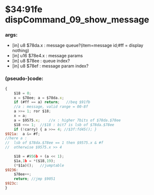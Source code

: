 ﻿
# $34:91fe dispCommand_09_show_message



### args:
+ [in] u8 $78da.x : message queue?(item=message id;#ff = display nothing)
+ [in] u16 $78e4.x : message params
+ [in] u8 $78ee : queue index?
+ [in] u8 $78ef : message param index?

### (pseudo-)code:
```js
{
	$18 = 0; 
	x = $78ee; a = $78da.x;
	if (#ff == a) return;	//beq $91fb
	//a : message, valid range = 00-8f
	a >>= 1; ror $18;
	x = a;
	a = $9575.x;	//x : higher 7bits of $78da.$78ee
	$18 <<= 1;	//$18 : bit7 is lsb of $78da.$78ee
	if (!carry) { a >>= 4; //$3f:fd45(); }
$921a:	a &= #f;
//here a : 
//	lsb of $78da.$78ee == 1 then $9575.x & #f
//	otherwise $9575.x >> 4
 
	$18 = #956b + (a << 1);	
	$1a,1b = *($18,19);
	(*$1a)();	//jumptable
$9236:
	$78ee++;
	return;	//jmp $9051
$923c:
}
```



